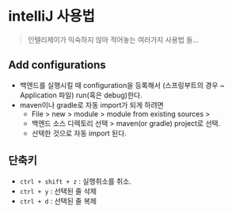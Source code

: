 # intelliJ 사용법
> 인텔리제이가 익숙하지 않아 적어놓는 여러가지 사용법 들...

## Add configurations
* 백엔드를 실행시킬 때 configuration을 등록해서 (스프링부트의 경우 ~ Application 파일) run(혹은 debug)한다.
* maven이나 gradle로 자동 import가 되게 하려면
  * File > new > module > module from existing sources >
  * 백엔드 소스 디렉토리 선택 > maven(or gradle) project로 선택.
  * 선택한 것으로 자동 import 된다.

## 단축키
* `ctrl + shift + z` : 실행취소를 취소.
* `ctrl + y` : 선택된 줄 삭제
* `ctrl + d` : 선택된 줄 복제
